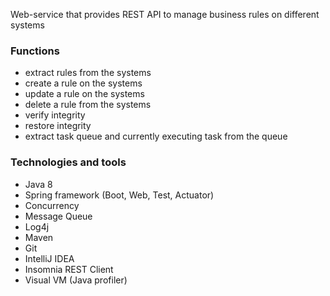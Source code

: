 Web-service that provides REST API to manage business rules on different systems

### Functions
* extract rules from the systems
* create a rule on the systems
* update a rule on the systems
* delete a rule from the systems
* verify integrity
* restore integrity
* extract task queue and currently executing task from the queue

### Technologies and tools
* Java 8
* Spring framework (Boot, Web, Test, Actuator)
* Concurrency
* Message Queue
* Log4j
* Maven
* Git
* IntelliJ IDEA
* Insomnia REST Client
* Visual VM (Java profiler)